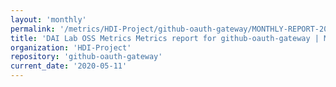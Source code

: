```yaml
---
layout: 'monthly'
permalink: '/metrics/HDI-Project/github-oauth-gateway/MONTHLY-REPORT-2020-05-11/'
title: 'DAI Lab OSS Metrics Metrics report for github-oauth-gateway | MONTHLY-REPORT-2020-05-11'
organization: 'HDI-Project'
repository: 'github-oauth-gateway'
current_date: '2020-05-11'
---
```

